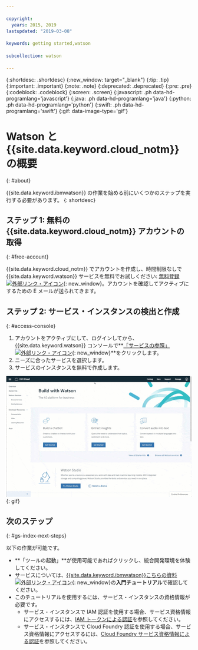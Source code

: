 ```yaml
---

copyright:
  years: 2015, 2019
lastupdated: "2019-03-08"

keywords: getting started,watson

subcollection: watson

---
```


{:shortdesc: .shortdesc}
{:new_window: target="_blank"}
{:tip: .tip}
{:important: .important}
{:note: .note}
{:deprecated: .deprecated}
{:pre: .pre}
{:codeblock: .codeblock}
{:screen: .screen}
{:javascript: .ph data-hd-programlang='javascript'}
{:java: .ph data-hd-programlang='java'}
{:python: .ph data-hd-programlang='python'}
{:swift: .ph data-hd-programlang='swift'}
{:gif: data-image-type='gif'}

# Watson と {{site.data.keyword.cloud_notm}} の概要
{: #about}

{{site.data.keyword.ibmwatson}} の作業を始める前にいくつかのステップを実行する必要があります。
{: shortdesc}

## ステップ 1: 無料の {{site.data.keyword.cloud_notm}} アカウントの取得
{: #free-account}

{{site.data.keyword.cloud_notm}} でアカウントを作成し、時間制限なしで {{site.data.keyword.watson}} サービスを無料でお試しください: [無料登録![外部リンク・アイコン](../../icons/launch-glyph.svg "外部リンク・アイコン")](https://{DomainName}/registration/?target=%2Fdeveloper%2Fwatson%2Fdashboard){: new_window}。アカウントを確認してアクティブにするための E メールが送られてきます。

## ステップ 2: サービス・インスタンスの検出と作成
{: #access-console}

1.  アカウントをアクティブにして、ログインしてから、{{site.data.keyword.watson}} コンソールで**[「サービスの参照」![外部リンク・アイコン](../../icons/launch-glyph.svg "外部リンク・アイコン")](https://{DomainName}/developer/watson/services){: new_window}**をクリックします。
1.  ニーズに合ったサービスを選択します。
1.  サービスのインスタンスを無料で作成します。

![「メニュー」をクリックし、「Watson」をクリックします](images/ic-create-service.gif){: gif}

## 次のステップ
{: #gs-index-next-steps}

以下の作業が可能です。

- **「ツールの起動」**が使用可能であればクリックし、統合開発環境を体験してください。
- サービスについては、[{{site.data.keyword.ibmwatson}}こちらの資料 ![外部リンク・アイコン](../../icons/launch-glyph.svg "外部リンク・アイコン")](https://{DomainName}/developer/watson/documentation){: new_window}の**入門チュートリアル**で確認してください。
- このチュートリアルを使用するには、サービス・インスタンスの資格情報が必要です。
    - サービス・インスタンスで IAM 認証を使用する場合、サービス資格情報にアクセスするには、[IAM トークンによる認証](/docs/services/watson?topic=watson-iam)を参照してください。
    - サービス・インスタンスで Cloud Foundry 認証を使用する場合、サービス資格情報にアクセスするには、[Cloud Foundry サービス資格情報による認証](/docs/services/watson?topic=watson-creating-credentials#creating-credentials)を参照してください。
